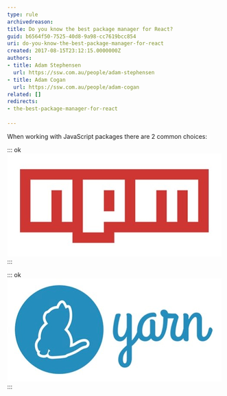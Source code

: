 ```yaml
---
type: rule
archivedreason: 
title: Do you know the best package manager for React?
guid: b6564f50-7525-40d8-9a98-cc7619bcc854
uri: do-you-know-the-best-package-manager-for-react
created: 2017-08-15T23:12:15.0000000Z
authors:
- title: Adam Stephensen
  url: https://ssw.com.au/people/adam-stephensen
- title: Adam Cogan
  url: https://ssw.com.au/people/adam-cogan
related: []
redirects:
- the-best-package-manager-for-react

---
```


When working with JavaScript packages there are 2 common choices:

<!--endintro-->

::: ok  
![Figure: npm is the backbone of JavaScript development but after the left-pad disaster of 2016 lots of developers wanted more power](npm-logo.jpg)  
:::

::: ok  
![Figure: Yarn is fast and enables offline support - If you've installed a package before, you can install it again without any internet connection (no more left-pad disasters)](yarn-logo.jpg)  
:::
